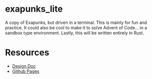 # exapunks_lite
A copy of Exapunks, but driven in a terminal. This is mainly for fun and practice. It could also be cool to make it to solve Advent of Code… in a sandbox type environment. Lastly, this will be written entirely in Rust.

# Resources
* [Design Doc](https://docs.google.com/document/d/1TBqpn8MpvbpFHvm20BdERlk4zlpe28NZZiaOjqPAXno/edit?usp=sharing)
* [Github Pages](https://dirtgrubdylan.github.io/exapunks_lite/)